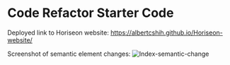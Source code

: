 # Code Refactor Starter Code

Deployed link to Horiseon website: https://albertcshih.github.io/Horiseon-website/

Screenshot of semantic element changes: ![Index-semantic-change](https://user-images.githubusercontent.com/85843152/125107741-c5a43c80-e0a6-11eb-8888-c90d43b7c433.PNG)
